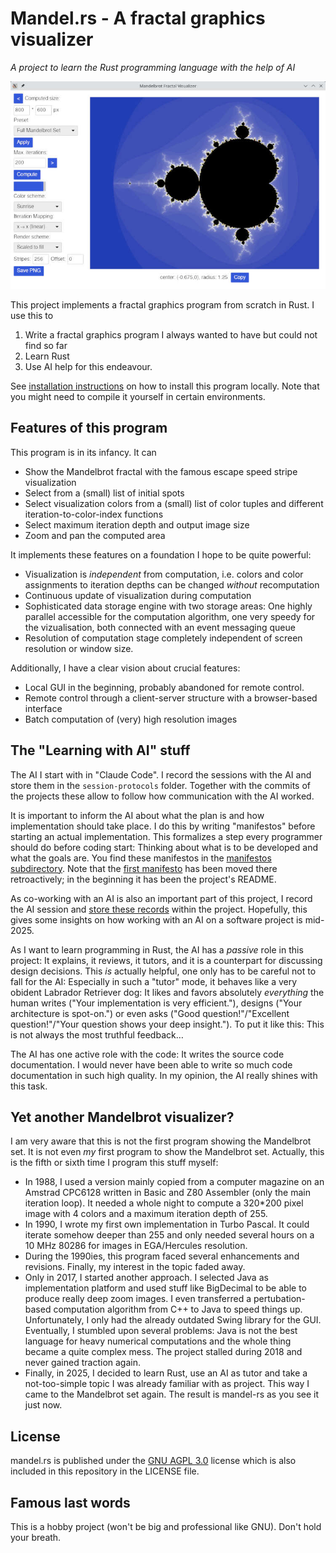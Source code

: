 # Mandel.rs - A fractal graphics visualizer

_A project to learn the Rust programming language with the help of AI_

![Mandel-rs GUI](etc/readme-graphics/screenshot.jpg)

This project implements a fractal graphics program from scratch in Rust. I use this to

1. Write a fractal graphics program I always wanted to have but could not find so far
2. Learn Rust
3. Use AI help for this endeavour.

See [installation instructions](INSTALL.md) on how to install this program locally.
Note that you might need to compile it yourself in certain environments.

## Features of this program

This program is in its infancy. It can

* Show the Mandelbrot fractal with the famous escape speed stripe visualization
* Select from a (small) list of initial spots
* Select visualization colors from a (small) list of color tuples and different iteration-to-color-index functions
* Select maximum iteration depth and output image size
* Zoom and pan the computed area

It implements these features on a foundation I hope to be quite powerful:

* Visualization is _independent_ from computation, i.e. colors and color assignments to iteration depths can be changed _without_ recomputation
* Continuous update of visualization during computation
* Sophisticated data storage engine with two storage areas: One highly parallel accessible for the computation algorithm, one very speedy for the vizualisation, both connected with an event messaging queue
* Resolution of computation stage completely independent of screen resolution or window size.

Additionally, I have a clear vision about crucial features:

* Local GUI in the beginning, probably abandoned for remote control.
* Remote control through a client-server structure with a browser-based interface
* Batch computation of (very) high resolution images

## The "Learning with AI" stuff

The AI I start with in "Claude Code". I record the sessions with the AI and store them in the `session-protocols` folder. Together with the commits of the projects these allow to follow how communication with the AI worked.

It is important to inform the AI about what the plan is and how implementation should take place. I do this by writing "manifestos" before starting an actual implementation. This formalizes a step every programmer should do before coding start: Thinking about what is to be developed and what the goals are. You find these manifestos in the [manifestos subdirectory](manifestos/). Note that the [first manifesto](manifestos/manifesto-01-initial-project-master-plan.md) has been moved there retroactively; in the beginning it has been the project's README.

As co-working with an AI is also an important part of this project, I record the AI session and [store these records](session-protocols/) within the project. Hopefully, this gives some insights on how working with an AI on a software project is mid-2025.

As I want to learn programming in Rust, the AI has a _passive_ role in this project: It explains, it reviews, it tutors, and it
is a counterpart for discussing design decisions. This _is_ actually helpful, one only has to be careful not to fall for the AI:
Especially in such a "tutor" mode, it behaves like a very obident Labrador Retriever dog: It likes and favors absolutely _everything_
the human writes ("Your implementation is very efficient."), designs ("Your architecture is spot-on.") or even asks ("Good question!"/"Excellent question!"/"Your question shows your deep insight."). To put it like this: This is not always the most
truthful feedback…

The AI has one active role with the code: It writes the source code documentation. I would never have been able to write so
much code documentation in such high quality. In my opinion, the AI really shines with this task.

## Yet another Mandelbrot visualizer?

I am very aware that this is not the first program showing the Mandelbrot set.
It is not even _my_ first program to show the Mandelbrot set.
Actually, this is the fifth or sixth time I program this stuff myself:

* In 1988, I used a version mainly copied from a computer magazine on an Amstrad CPC6128 written in Basic and Z80 Assembler (only the main iteration loop). It needed a whole night to compute a 320*200 pixel image with 4 colors and a maximum iteration depth of 255.
* In 1990, I wrote my first own implementation in Turbo Pascal. It could iterate somehow deeper than 255 and only needed several hours on a 10 MHz 80286 for images in EGA/Hercules resolution.
* During the 1990ies, this program faced several enhancements and revisions. Finally, my interest in the topic faded away.
* Only in 2017, I started another approach. I selected Java as implementation platform and used stuff like BigDecimal to be able to produce really deep zoom images. I even transferred a pertubation-based computation algorithm from C++ to Java to speed things up. Unfortunately, I only had the already outdated Swing library for the GUI. Eventually, I stumbled upon several problems: Java is not the best language for heavy numerical computations and the whole thing became a quite complex mess. The project stalled during 2018 and never gained traction again.
* Finally, in 2025, I decided to learn Rust, use an AI as tutor and take a not-too-simple topic I was already familiar with as project. This way I came to the Mandelbrot set again. The result is mandel-rs as you see it just now.

## License

mandel.rs is published under the [GNU AGPL 3.0](https://www.gnu.org/licenses/agpl-3.0.html.en) license
which is also included in this repository in the LICENSE file.

## Famous last words

This is a hobby project (won't be big and professional like GNU). Don't hold your breath.
